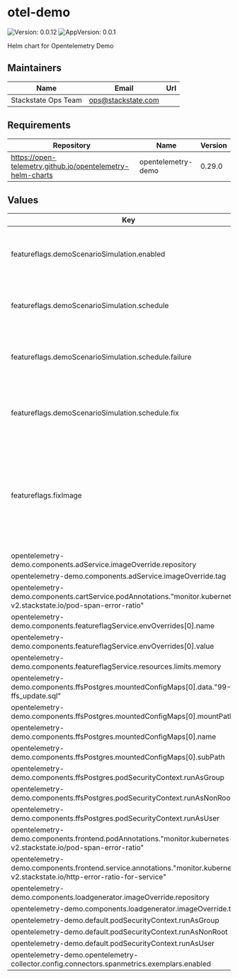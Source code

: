 # otel-demo

![Version: 0.0.12](https://img.shields.io/badge/Version-0.0.12-informational?style=flat-square) ![AppVersion: 0.0.1](https://img.shields.io/badge/AppVersion-0.0.1-informational?style=flat-square)

Helm chart for Opentelemetry Demo

## Maintainers

| Name | Email | Url |
| ---- | ------ | --- |
| Stackstate Ops Team | <ops@stackstate.com> |  |

## Requirements

| Repository | Name | Version |
|------------|------|---------|
| https://open-telemetry.github.io/opentelemetry-helm-charts | opentelemetry-demo | 0.29.0 |

## Values

| Key | Type | Default | Description |
|-----|------|---------|-------------|
| featureflags.demoScenarioSimulation.enabled | bool | `true` | Whether the k8s demo scenario should be enabled. |
| featureflags.demoScenarioSimulation.schedule | object | `{"failure":"0 * * * *","fix":"30 * * * *"}` | The cron schedule to trigger the k8s demo scenario. |
| featureflags.demoScenarioSimulation.schedule.failure | string | `"0 * * * *"` | The cron schedule to trigger the faulty k8s demo scenario. |
| featureflags.demoScenarioSimulation.schedule.fix | string | `"30 * * * *"` | The cron schedule to fix the faulty k8s demo scenario. |
| featureflags.fixImage | string | `"quay.io/stackstate/opentelemetry-demo:dev-11cf2533-featureflagservice"` | Image for the featureflags service that fixes any of the issues triggered by feature flags (i.e. it ignores all feature flags) |
| opentelemetry-demo.components.adService.imageOverride.repository | string | `"quay.io/stackstate/opentelemetry-demo"` |  |
| opentelemetry-demo.components.adService.imageOverride.tag | string | `"dev-bb5b07ef-adservice"` |  |
| opentelemetry-demo.components.cartService.podAnnotations."monitor.kubernetes-v2.stackstate.io/pod-span-error-ratio" | string | `"{ \"threshold\": 0.02 }"` |  |
| opentelemetry-demo.components.featureflagService.envOverrides[0].name | string | `"DISABLE_FEATURE_FLAGS"` |  |
| opentelemetry-demo.components.featureflagService.envOverrides[0].value | string | `"true"` |  |
| opentelemetry-demo.components.featureflagService.resources.limits.memory | string | `nil` |  |
| opentelemetry-demo.components.ffsPostgres.mountedConfigMaps[0].data."99-ffs_update.sql" | string | `"UPDATE public.featureflags SET enabled = 1 WHERE name = 'adServiceFailure';\n"` |  |
| opentelemetry-demo.components.ffsPostgres.mountedConfigMaps[0].mountPath | string | `"/docker-entrypoint-initdb.d/99-ffs_update.sql"` |  |
| opentelemetry-demo.components.ffsPostgres.mountedConfigMaps[0].name | string | `"init-scripts"` |  |
| opentelemetry-demo.components.ffsPostgres.mountedConfigMaps[0].subPath | string | `"99-ffs_update.sql"` |  |
| opentelemetry-demo.components.ffsPostgres.podSecurityContext.runAsGroup | int | `70` |  |
| opentelemetry-demo.components.ffsPostgres.podSecurityContext.runAsNonRoot | bool | `true` |  |
| opentelemetry-demo.components.ffsPostgres.podSecurityContext.runAsUser | int | `70` |  |
| opentelemetry-demo.components.frontend.podAnnotations."monitor.kubernetes-v2.stackstate.io/pod-span-error-ratio" | string | `"{ \"threshold\": 0.01 }"` |  |
| opentelemetry-demo.components.frontend.service.annotations."monitor.kubernetes-v2.stackstate.io/http-error-ratio-for-service" | string | `"{\n  \"criticalThreshold\": 0.05,\n  \"deviatingThreshold\": 0.001\n}\n"` |  |
| opentelemetry-demo.components.loadgenerator.imageOverride.repository | string | `"quay.io/stackstate/opentelemetry-demo"` |  |
| opentelemetry-demo.components.loadgenerator.imageOverride.tag | string | `"dev-7a35e404-loadgenerator"` |  |
| opentelemetry-demo.default.podSecurityContext.runAsGroup | int | `65534` |  |
| opentelemetry-demo.default.podSecurityContext.runAsNonRoot | bool | `true` |  |
| opentelemetry-demo.default.podSecurityContext.runAsUser | int | `65534` |  |
| opentelemetry-demo.opentelemetry-collector.config.connectors.spanmetrics.exemplars.enabled | bool | `false` |  |

